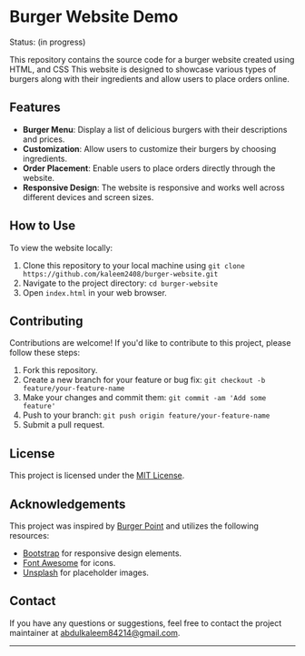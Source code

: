 
# Burger Website Demo
Status:  (in progress)

This repository contains the source code for a burger website created using HTML, and CSS This website is designed to showcase various types of burgers along with their ingredients and allow users to place orders online.

## Features

- **Burger Menu**: Display a list of delicious burgers with their descriptions and prices.
- **Customization**: Allow users to customize their burgers by choosing ingredients.
- **Order Placement**: Enable users to place orders directly through the website.
- **Responsive Design**: The website is responsive and works well across different devices and screen sizes.

## How to Use

To view the website locally:

1. Clone this repository to your local machine using `git clone https://github.com/kaleem2408/burger-website.git`
2. Navigate to the project directory: `cd burger-website`
3. Open `index.html` in your web browser.



## Contributing

Contributions are welcome! If you'd like to contribute to this project, please follow these steps:

1. Fork this repository.
2. Create a new branch for your feature or bug fix: `git checkout -b feature/your-feature-name`
3. Make your changes and commit them: `git commit -am 'Add some feature'`
4. Push to your branch: `git push origin feature/your-feature-name`
5. Submit a pull request.

## License

This project is licensed under the [MIT License](LICENSE).

## Acknowledgements

This project was inspired by [Burger Point](http://burgercorner.com) and utilizes the following resources:

- [Bootstrap](https://getbootstrap.com/) for responsive design elements.
- [Font Awesome](https://fontawesome.com/) for icons.
- [Unsplash](https://unsplash.com/) for placeholder images.

## Contact

If you have any questions or suggestions, feel free to contact the project maintainer at [abdulkaleem84214@gmail.com](mailto:abdulkaleem84214@gmail.com).

---
